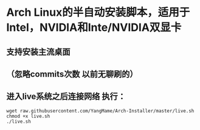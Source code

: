 # Arch Linux的半自动安装脚本，适用于Intel，NVIDIA和Inte/NVIDIA双显卡
## 支持安装主流桌面
## （忽略commits次数 以前无聊刷的）
## 进入live系统之后连接网络 执行：
```
wget raw.githubusercontent.com/YangMame/Arch-Installer/master/live.sh
chmod +x live.sh
./live.sh
```

